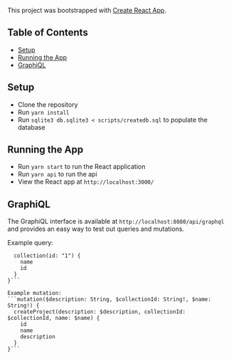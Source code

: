 This project was bootstrapped with [Create React App](https://github.com/facebookincubator/create-react-app).


## Table of Contents

- [Setup](#setup)
- [Running the App](#running-the-app)
- [GraphiQL](#graphiql)

## Setup

* Clone the repository
* Run `yarn install`
* Run `sqlite3 db.sqlite3 < scripts/createdb.sql` to populate the database

## Running the App

* Run `yarn start` to run the React application
* Run `yarn api` to run the api
* View the React app at `http://localhost:3000/`

## GraphiQL

The GraphiQL interface is available at `http://localhost:8080/api/graphql` and provides an easy way to test out queries and mutations.

Example query:
```{
  collection(id: "1") {
    name
    id
  }
}```

Example mutation:
```mutation($description: String, $collectionId: String!, $name: String!) {
  createProject(description: $description, collectionId: $collectionId, name: $name) {
    id
    name
    description
  }
}```
